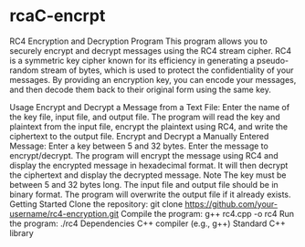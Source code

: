 # rcaC-encrpt

RC4 Encryption and Decryption Program
This program allows you to securely encrypt and decrypt messages using the RC4 stream cipher. RC4 is a symmetric key cipher known for its efficiency in generating a pseudo-random stream of bytes, which is used to protect the confidentiality of your messages. By providing an encryption key, you can encode your messages, and then decode them back to their original form using the same key.

Usage
Encrypt and Decrypt a Message from a Text File:
Enter the name of the key file, input file, and output file.
The program will read the key and plaintext from the input file, encrypt the plaintext using RC4, and write the ciphertext to the output file.
Encrypt and Decrypt a Manually Entered Message:
Enter a key between 5 and 32 bytes.
Enter the message to encrypt/decrypt.
The program will encrypt the message using RC4 and display the encrypted message in hexadecimal format.
It will then decrypt the ciphertext and display the decrypted message.
Note
The key must be between 5 and 32 bytes long.
The input file and output file should be in binary format.
The program will overwrite the output file if it already exists.
Getting Started
Clone the repository: git clone https://github.com/your-username/rc4-encryption.git
Compile the program: g++ rc4.cpp -o rc4
Run the program: ./rc4
Dependencies
C++ compiler (e.g., g++)
Standard C++ library
